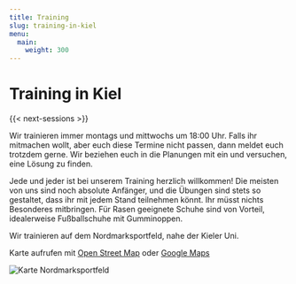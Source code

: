 ```yaml
---
title: Training
slug: training-in-kiel
menu: 
  main:
    weight: 300
---
```


# Training in Kiel

{{< next-sessions >}}

Wir trainieren immer montags und mittwochs um 18:00 Uhr.
Falls ihr mitmachen wollt,
aber euch diese Termine nicht passen,
dann meldet euch trotzdem gerne.
Wir beziehen euch in die Planungen mit ein und versuchen, eine Lösung zu finden.

Jede und jeder ist bei unserem Training herzlich willkommen!
Die meisten von uns sind noch absolute Anfänger,
und die Übungen sind stets so gestaltet,
dass ihr mit jedem Stand teilnehmen könnt.
Ihr müsst nichts Besonderes mitbringen.
Für Rasen geeignete Schuhe sind von Vorteil,
idealerweise Fußballschuhe mit Gumminoppen.

Wir trainieren auf dem Nordmarksportfeld,
nahe der Kieler Uni.

Karte aufrufen mit [Open Street Map](https://osm.org/go/0HsaQC7V?m=) 
oder [Google Maps](https://goo.gl/maps/2CHFeakWwtCYmMzH8)

![Karte Nordmarksportfeld](/images/map_nordmarksportfeld.jpg)
